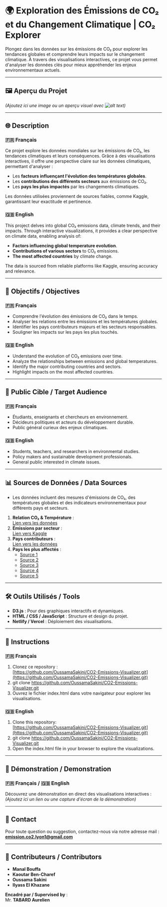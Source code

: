# 🌍 Exploration des Émissions de CO₂ et du Changement Climatique | CO₂ Explorer

Plongez dans les données sur les émissions de CO₂ pour explorer les tendances globales et comprendre leurs impacts sur le changement climatique. À travers des visualisations interactives, ce projet vous permet d'analyser les données clés pour mieux appréhender les enjeux environnementaux actuels.

---

## 🖼️ Aperçu du Projet

_(Ajoutez ici une image ou un aperçu visuel avec ![alt text](lien))_

---

## 🌐 Description

### 🇫🇷 Français
Ce projet explore les données mondiales sur les émissions de CO₂, les tendances climatiques et leurs conséquences. Grâce à des visualisations interactives, il offre une perspective claire sur les données climatiques, permettant d'analyser :
- Les **facteurs influençant l'évolution des températures globales**.
- Les **contributions des différents secteurs** aux émissions de CO₂.
- Les **pays les plus impactés** par les changements climatiques.

Les données utilisées proviennent de sources fiables, comme Kaggle, garantissant leur exactitude et pertinence.

### 🇬🇧 English
This project delves into global CO₂ emissions data, climate trends, and their impacts. Through interactive visualizations, it provides a clear perspective on climate data, enabling analysis of:
- **Factors influencing global temperature evolution**.
- **Contributions of various sectors** to CO₂ emissions.
- **The most affected countries** by climate change.

The data is sourced from reliable platforms like Kaggle, ensuring accuracy and relevance.

---

## 🎯 Objectifs / Objectives

### 🇫🇷 Français
- Comprendre l'évolution des émissions de CO₂ dans le temps.
- Analyser les relations entre les émissions et les températures globales.
- Identifier les pays contributeurs majeurs et les secteurs responsables.
- Souligner les impacts sur les pays les plus touchés.

### 🇬🇧 English
- Understand the evolution of CO₂ emissions over time.
- Analyze the relationships between emissions and global temperatures.
- Identify the major contributing countries and sectors.
- Highlight impacts on the most affected countries.

---

## 👥 Public Cible / Target Audience

### 🇫🇷 Français
- Étudiants, enseignants et chercheurs en environnement.
- Décideurs politiques et acteurs du développement durable.
- Public général curieux des enjeux climatiques.

### 🇬🇧 English
- Students, teachers, and researchers in environmental studies.
- Policy makers and sustainable development professionals.
- General public interested in climate issues.

---

## 📊 Sources de Données / Data Sources

- Les données incluent des mesures d'émissions de CO₂, des températures globales et des indicateurs environnementaux pour différents pays et secteurs.

1. **Relation CO₂ & Température** :  
   [Lien vers les données](https://api.worldbank.org/v2/en/indicator/EN.GHG.CO2.MT.CE.AR5?downloadformat=csv)
2. **Émissions par secteur** :  
   [Lien vers Kaggle](https://www.kaggle.com/code/rajatraj0502/co2-emissions-by-sectors/input)
3. **Pays contributeurs** :  
   [Lien vers les données](https://data.worldbank.org/indicator/EN.GHG.CO2.MT.CE.AR5?end=2022&start=2022&view=map&year=1984)
4. **Pays les plus affectés** :  
   - [Source 1](https://data.worldbank.org/indicator/EN.GHG.CO2.MT.CE.AR5?end=2022&start=2022&view=map&year=1984)
   - [Source 2](https://data.worldbank.org/indicator/EN.GHG.CO2.LU.FL.MT.CE.AR5?end=2022&start=2022&view=map&year=1984)
   - [Source 3](https://data.worldbank.org/indicator/EN.GHG.CO2.FE.MT.CE.AR5?end=2022&start=2022&view=map&year=1984)
   - [Source 4](https://data.worldbank.org/indicator/EN.GHG.CO2.LU.OS.MT.CE.AR5?end=2022&start=2022&view=map&year=1984)
   - [Source 5](https://data.worldbank.org/indicator/EN.GHG.CO2.IC.MT.CE.AR5?end=2022&start=2022&view=map&year=1984)

---

## 🛠️ Outils Utilisés / Tools

- **D3.js** : Pour des graphiques interactifs et dynamiques.
- **HTML / CSS / JavaScript** : Structure et design du projet.
- **Netlify / Vercel** : Déploiement des visualisations.

---

## 🚀 Instructions

### 🇫🇷 Français
1. Clonez ce repository :  
   [https://github.com/OussamaSakini/CO2-Emissions-Visualizer.git](https://github.com/OussamaSakini/CO2-Emissions-Visualizer.git)
2.	git clone https://github.com/OussamaSakini/CO2-Emissions-Visualizer.git
3.	Ouvrez le fichier index.html dans votre navigateur pour explorer les visualisations.

### 🇬🇧 English
1. Clone this repository:  
   [https://github.com/OussamaSakini/CO2-Emissions-Visualizer.git](https://github.com/OussamaSakini/CO2-Emissions-Visualizer.git)
2.	git clone https://github.com/OussamaSakini/CO2-Emissions-Visualizer.git
3.	Open the index.html file in your browser to explore the visualizations.

---

## 🎥 Démonstration / Demonstration

### 🇫🇷 Français / 🇬🇧 English
Découvrez une démonstration en direct des visualisations interactives :  
_(Ajoutez ici un lien ou une capture d'écran de la démonstration)_

---

## 📧 Contact

Pour toute question ou suggestion, contactez-nous via notre adresse mail :  
**emission.co2.lyon1@gmail.com**

---

## 👥 Contributeurs / Contributors

- **Manal Bouffa**  
- **Kaoutar Ben-Charef**  
- **Oussama Sakini**  
- **Ilyass El Khazane**

**Encadré par / Supervised by** :  
Mr. **TABARD Aurelien**


